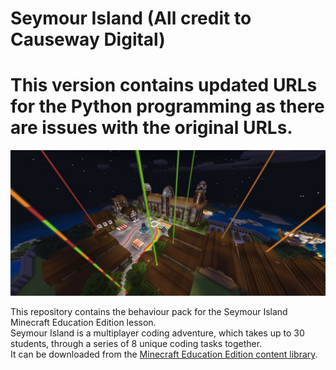 # Seymour Island (All credit to Causeway Digital)

# This version contains updated URLs for the Python programming as there are issues with the original URLs.

![Islands cover image](img/Seymour-Island-Cover.jpg)

This repository contains the behaviour pack for the Seymour Island Minecraft Education Edition lesson.   
Seymour Island is a multiplayer coding adventure, which takes up to 30 students, through a series of 8 unique coding tasks together.   
It can be downloaded from the [Minecraft Education Edition content library](https://education.minecraft.net/lessons/seymour-island).   
